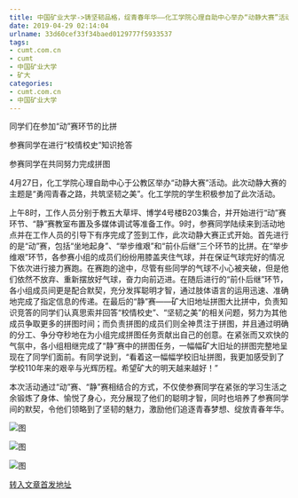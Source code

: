 ```yaml
---
title: 中国矿业大学->铸坚韧品格，绽青春年华——化工学院心理自助中心举办“动静大赛”活动 | cumt.com.cn
date: 2019-04-29 02:14:04
urlname: 33d60cef33f34baed0129777f5933537
tags: 
- cumt.com.cn
- cumt
- 中国矿业大学
- 矿大
categories:
- cumt.com.cn
- 中国矿业大学
---
```


同学们在参加“动”赛环节的比拼

参赛同学在进行“校情校史”知识抢答

参赛同学在共同努力完成拼图

4月27日，化工学院心理自助中心于公教区举办“动静大赛”活动。此次动静大赛的主题是“勇闯青春之路，共筑坚韧之美”。化工学院的学生积极参加了此次活动。

上午8时，工作人员分别于教五大草坪、博学4号楼B203集合，并开始进行“动”赛环节、“静”赛教室布置及多媒体调试等准备工作。9时，参赛同学陆续来到活动地点并在工作人员的引导下有序完成了签到工作，此次动静大赛正式开始。首先进行的是“动”赛，包括“坐地起身”、“举步维艰”和“前仆后继”三个环节的比拼。在“举步维艰”环节，各参赛小组的成员们纷纷用膝盖夹住气球，并在保证气球完好的情况下依次进行接力赛跑。在赛跑的途中，尽管有些同学的气球不小心被夹破，但是他们依然不放弃、重新摆放好气球，奋力向前迈进。在随后进行的“前仆后继”环节，各小组成员间更是配合默契，充分发挥聪明才智，通过肢体语言的运用迅速、准确地完成了指定信息的传递。在最后的“静”赛――矿大旧地址拼图大比拼中，负责知识竞答的同学们认真思索并回答“校情校史”、“坚韧之美”的相关问题，努力为其他成员争取更多的拼图时间；而负责拼图的成员们则全神贯注于拼图，并且通过明确的分工、争分夺秒地在为小组完成拼图任务贡献出自己的创意。在紧张而又欢快的气氛中，各小组相继完成了“静”赛中的拼图任务，一幅幅矿大旧址的拼图完整地呈现在了同学们面前。有同学说到，“看着这一幅幅学校旧址拼图，我更加感受到了学校110年来的艰辛与光辉历程。希望矿大的明天越来越好！”

本次活动通过“动”赛、“静”赛相结合的方式，不仅使参赛同学在紧张的学习生活之余锻炼了身体、愉悦了身心，充分展现了他们的聪明才智，同时也培养了参赛同学间的默契，令他们领略到了坚韧的魅力，激励他们追逐青春梦想、绽放青春年华。

![图](http://xwzx.cumt.edu.cn/_upload/article/images/e3/8a/7386bd7e4004bbe15a7afa6e087a/c158147e-02fe-49c2-b03b-5cbd941bb4ac.jpg)

![图](http://xwzx.cumt.edu.cn/_upload/article/images/e3/8a/7386bd7e4004bbe15a7afa6e087a/f7b4ce58-6ad8-420f-8320-a737f10de996.jpg)

![图](http://xwzx.cumt.edu.cn/_upload/article/images/e3/8a/7386bd7e4004bbe15a7afa6e087a/fd9a9365-4794-479f-ab63-2d1229996b4f.jpg)

[转入文章首发地址](http://xwzx.cumt.edu.cn/f8/9f/c523a522399/page.htm)
